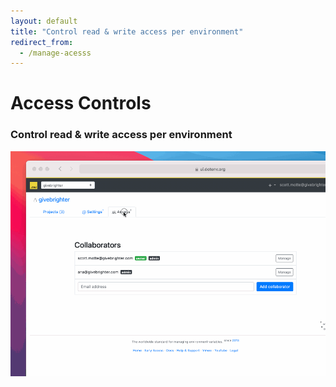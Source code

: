 ```yaml
---
layout: default
title: "Control read & write access per environment"
redirect_from:
  - /manage-acesss
---
```


<div class="row">
  <div class="col-lg-8 offset-lg-2">
    <h1 class="text-center h5 text-secondary font-monospace mt-5 pb-0 mb-0 fw-normal">Access Controls</h1>
    <h3 class="text-center h2 fw-bold">Control read & write access per environment</h3>
  </div>
</div>

<div class="row mb-5">
  <div class="col-lg-6 offset-lg-3">
    <img src="/assets-www/img/cloudinary/manage-access-6d2809d78b5887b6d92be6bb584d5cf0a91e807b9160cb585fbf69570645e8ac_tqkjkr.gif" class="w-100 border border-4 rounded" />
  </div>
</div>
